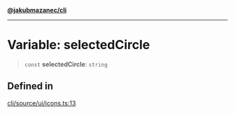 [**@jakubmazanec/cli**](../../../README.md)

---

# Variable: selectedCircle

> `const` **selectedCircle**: `string`

## Defined in

[cli/source/ui/icons.ts:13](https://github.com/jakubmazanec/tools/blob/077fa4993ebe623b1c463499cc41912353ae6eb1/packages/cli/source/ui/icons.ts#L13)
